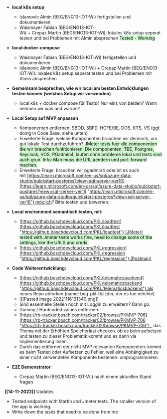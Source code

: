 -   **local k8s setup**  
	- Islamovic Almin (BEG/ENG13-IOT-Wi) fertigstellen und dokumentieren
	- Waismayer Fabian (BEG/ENG13-IOT-Wi) + Crepaz Martin (BEG/ENG13-IOT-Wi): lokales k8s setup seperat testen und bei Problemen mit Almin absprechen
	<mark style="background: #BBFABBA6;">Tested - Working</mark> 
-   **local docker-compose**    
    -   Waismayer Fabian (BEG/ENG13-IOT-Wi) fertigstellen und dokumentieren
    -   Islamovic Almin (BEG/ENG13-IOT-Wi) + Crepaz Martin (BEG/ENG13-IOT-Wi): lokales k8s setup seperat testen und bei Problemen mit Almin absprechen
  
-   **Gemeinsam besprechen, wie wir local am besten Entwicklungen testen können (welches Setup wir verwenden)**    
    -   local k8s + docker compose für Tests? Nur eins von beiden? Wann nehmen wir was und warum?

-   **Local Setup auf MVP anpassen**
    -   Komponenten entfernen: SBOD, SBFD, HCFE/BE, DOS, KTS, VS (ggf. doing in Code Base, siehe unten) 
    -   Erweiterte Frage: welche Komponenten brauchen wir dennoch, um gut lokale Test durchzuführen?
<mark style="background: #BBFABBA6;">	 JMeter tests fuer die componenten die wir brauchen funktionieren. Die componenten: TBE, Postgres, Keycloak, VOS, PGadmin4, laufen ohne probleme lokal und tests sind auch grun. Info: Man muss die URL aendern und port-forward machen.</mark>
    -   Erweiterte Frage: brauchen wir pgadmin4 oder ist es auch mit [https://learn.microsoft.com/en-us/sql/azure-data-studio/quickstart-postgres?view=sql-server-ver16](https://learn.microsoft.com/en-us/sql/azure-data-studio/quickstart-postgres?view=sql-server-ver16 "https://learn.microsoft.com/en-us/sql/azure-data-studio/quickstart-postgres?view=sql-server-ver16") möglich? Bitte testen und bewerten.

-   **Local environment semantisch testen, mit:**
    -   [https://github.boschdevcloud.com/PKL/loadtest](https://github.boschdevcloud.com/PKL/loadtest "https://github.boschdevcloud.com/PKL/loadtest") (JMeter)  
<mark style="background: #BBFABBA6;">    tested with Jmeter tests works fine, need to change some of the settings, like the URLS and creds. </mark>
    -   [https://github.boschdevcloud.com/PKL/regression](https://github.boschdevcloud.com/PKL/regression "https://github.boschdevcloud.com/PKL/regression") (Postman)  

-   **Code Weiterentwicklung:**
    -   [https://github.boschdevcloud.com/PKL/telematicsbackend](https://github.boschdevcloud.com/PKL/telematicsbackend "https://github.boschdevcloud.com/PKL/telematicsbackend") als neues Repo abforken (name: beg-pkl-tb) (der, der es tun möchte)  
    - ![[Pasted image 20221116131340.png]]
    -   Sind essentielle Stellen noch mit Loggin zu erweitern? Dann go.
    -   Dummy / Hardcoded values entfernen.
    -   [https://rb-tracker.bosch.com/tracker02/browse/PKMVP-706](https://rb-tracker.bosch.com/tracker02/browse/PKMVP-706 "https://rb-tracker.bosch.com/tracker02/browse/PKMVP-706") , das Thema mit der Erhöhten Speicherlast checken. ob es beim aufsetzen und testen zu dieser Problematik kommt und es dann via Implementierung lösen.          
    -   Durch das entfernen der nicht MVP relevanten Komponenten: kommt es beim Testen oder Aufsetzen zu Fehler, weil eine Abhängigkeit zu einer nicht verwendeten Komponente bestehen: umprogrammieren.
    
-   **E2E Demonstrator**
    -   Crepaz Martin (BEG/ENG13-IOT-Wi) nach einem aktuellen Stand fragen



**[[14-11-2022]]** Updates
- Tested endpoints with Martin and Jmeter tests. The smaller version of the app is working. 
- Write down the tasks that need to be done from me 



